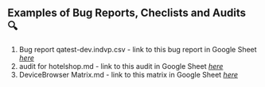 ## Examples of Bug Reports, Checlists and Audits :mag:
1. Bug report qatest-dev.indvp.csv - link to this bug report in Google Sheet [*here*](https://docs.google.com/spreadsheets/d/1sWk8B32RG5diNzpzu6VCQgtBgYGEs3i6ahz0MQvxp9w/edit?usp=sharing)
2. audit for hotelshop.md - link to this audit in Google Sheet [*here*](https://docs.google.com/document/d/1-ZmgJ0XOmn7xmyYLQkabU9Z0v5zhlvHrWoYxRecRA7M/edit)
3. DeviceBrowser Matrix.md - link to this matrix in Google Sheet [*here*](https://docs.google.com/spreadsheets/d/18UejUJ8f8UbaBRFI9HAQ_4X9u_w_1C-LxBKK62FGmWg/edit#gid=0)
